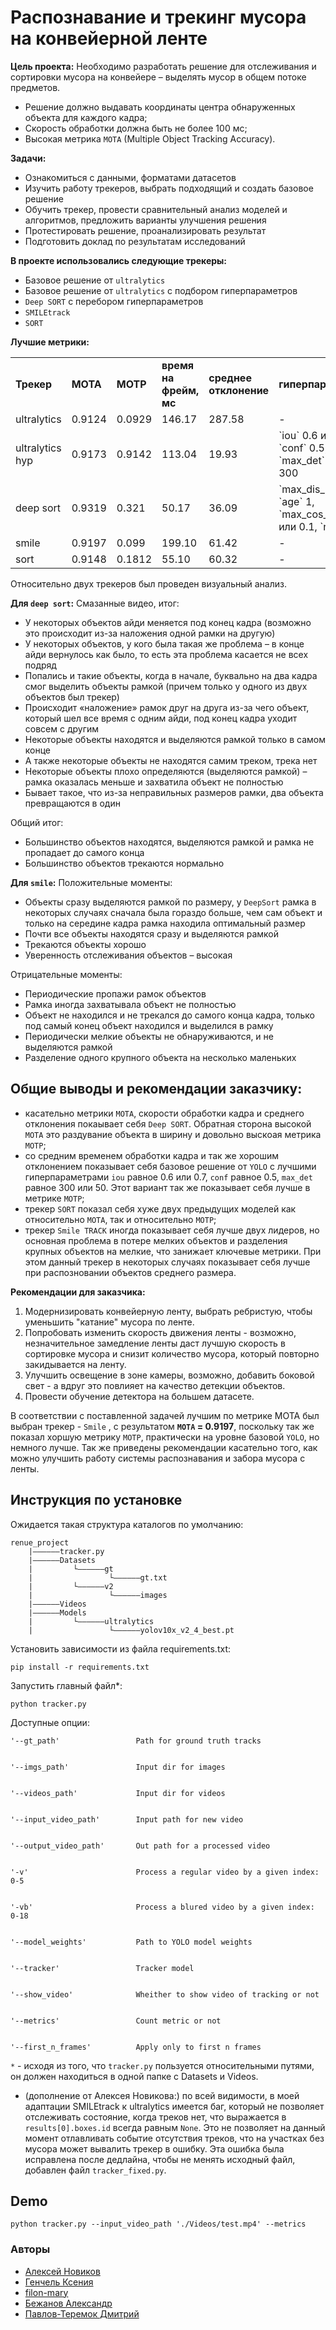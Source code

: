 # Распознавание и трекинг мусора на конвейерной ленте

**Цель проекта:** Необходимо разработать решение для отслеживания и сортировки мусора на конвейере – выделять мусор в общем потоке предметов.
* Решение должно выдавать координаты центра обнаруженных объекта для каждого кадра;
* Скорость обработки должна быть не более 100 мс;
* Высокая метрика `MOTA` (Multiple Object Tracking Accuracy).

**Задачи:** 
* Ознакомиться с данными, форматами датасетов
* Изучить работу  трекеров, выбрать подходящий и создать базовое решение
* Обучить трекер, провести сравнительный анализ моделей и алгоритмов, предложить варианты улучшения решения
* Протестировать решение, проанализировать результат
* Подготовить доклад по результатам исследований

**В проекте использовались следующие трекеры:**
* Базовое решение от `ultralytics`
* Базовое решение от `ultralytics` с подбором гиперпараметров
* `Deep SORT` с перебором гиперпараметров
* `SMILEtrack`
* `SORT`

**Лучшие метрики:**
<table>
    <tr>
        <td><b>Трекер</b></td>
        <td><b>MOTA</b></td>
        <td><b>MOTP</b></td>
        <td><b>время на фрейм, мс</b></td>
        <td><b>среднее отклонение</b></td>
        <td><b>гиперпараметры</b></td>
    </tr>
    <tr>
        <td>ultralytics</td>
        <td>0.9124</td>
        <td>0.0929</td>
        <td>146.17</td>
        <td>287.58</td>
        <td>-</td>
    </tr>
    <tr>
        <td>ultralytics hyp</td>
        <td>0.9173</td>
        <td>0.9142</td>
        <td>113.04</td>
        <td>19.93</td>
        <td>`iou` 0.6 или 0.7, `conf` 0.5, `max_det` 50 или 300</td>
    </tr>
    <tr>
        <td>deep sort</td>
        <td>0.9319</td>
        <td>0.321</td>
        <td>50.17</td>
        <td>36.09</td>
        <td>`max_dis_iou` 0.8, `age` 1, `max_cos_dis` 0.3 или 0.1, `n_init` 6</td>
    </tr>
    <tr>
        <td>smile</td>
        <td>0.9197</td>
        <td>0.099</td>
        <td>199.10</td>
        <td>61.42</td>
        <td>-</td>
    </tr>
    <tr>
        <td>sort</td>
        <td>0.9148</td>
        <td>0.1812</td>
        <td>55.10</td>
        <td>60.32</td>
        <td>-</td>
    </tr>
</table>

Относительно двух трекеров был проведен визуальный анализ.    

**Для `deep sort`:**
Смазанные видео, итог:
* У некоторых объектов айди меняется под конец кадра (возможно это происходит из-за наложения одной рамки на другую)
* У некоторых объектов, у кого была такая же проблема – в конце айди вернулось как было, то есть эта проблема касается не всех подряд
* Попались и такие объекты, когда в начале, буквально на два кадра смог выделить объекты рамкой (причем только у одного из двух объектов был трекер)
* Происходит «наложение» рамок друг на друга из-за чего объект, который шел все время с одним айди, под конец кадра уходит совсем с другим
* Некоторые объекты находятся и выделяются рамкой только в самом конце
* А также некоторые объекты не находятся самим треком, трека нет
* Некоторые объекты плохо определяются (выделяются рамкой) – рамка оказалась меньше и захватила объект не полностью
* Бывает такое, что из-за неправильных размеров рамки, два объекта превращаются в один

Общий итог:
* Большинство объектов находятся, выделяются рамкой и рамка не пропадает до самого конца
* Большинство объектов трекаются нормально 

**Для `smile`:**
Положительные моменты:
* Объекты сразу выделяются рамкой по размеру, у `DeepSort` рамка в некоторых случаях сначала была гораздо больше, чем сам объект и только на середине кадра рамка находила оптимальный размер
* Почти все объекты находятся сразу и выделяются рамкой
* Трекаются объекты хорошо
* Уверенность отслеживания объектов – высокая
      
Отрицательные моменты:
* Периодические пропажи рамок объектов
* Рамка иногда захватывала объект не полностью
* Объект не находился и не трекался до самого конца кадра, только под самый конец объект находился и выделился в рамку
* Периодически мелкие объекты не обнаруживаются, и не выделяются рамкой
* Разделение одного крупного объекта на несколько маленьких

## Общие выводы и рекомендации заказчику:
* касательно метрики `MOTA`, скорости обработки кадра и среднего отклонения покаывает себя `Deep SORT`. Обратная сторона высокой `MOTA` это раздувание объекта в ширину и довольно выскоая метрика `MOTP`;
* со средним временем обработки кадра и так же хорошим отклонением показывает себя базовое решение от `YOLO` с лучшими гиперпараметрами `iou` равное 0.6 или 0.7, `conf` равное 0.5, `max_det` равное 300 или 50. Этот вариант так же показывает себя лучше в метрике `MOTP`;
* трекер `SORT` показал себя хуже двух предыдущих моделей как относительно `MOTA`, так и относительно `MOTP`;
* трекер `Smile TRACK` иногда показывает себя лучше двух лидеров, но основная проблема в потере мелких объектов и разделения крупных объектов на мелкие, что занижает ключевые метрики. При этом данный трекер в некоторых случаях показывает себя лучше при распозновании объектов среднего размера. 

**Рекомендации для заказчика:**    
1. Модернизировать конвейерную ленту, выбрать ребристую, чтобы уменьшить "катание"  мусора по ленте.
2. Попробовать изменить скорость движения ленты - возможно, незначительное замедление ленты даст лучшую скорость в сортировке мусора и снизит количество мусора, который повторно закидывается на ленту.
3. Улучшить освещение в зоне камеры, возможно, добавить боковой свет - а вдруг это повлияет на качество детекции объектов.
4. Провести обучение детектора на большем датасете.

В соответствии с поставленной задачей лучшим по метрике MOTA был выбран трекер - `Smile` , с результатом **`MOTA` = 0.9197**, поскольку так же показал хоршую метрику `MOTP`, практически на уровне базовой `YOLO`, но немного лучше. Так же приведены рекомендации касательно того, как можно улучшить работу системы распознавания и забора мусора с ленты.

## Инструкция по установке
Ожидается такая структура каталогов по умолчанию:
```
renue_project
    |——————tracker.py
    |——————Datasets
    |         └——————gt
    |                 └——————gt.txt
    |         └——————v2
    |                 └——————images
    |——————Videos
    |——————Models
    |         └——————ultralytics
    |                 └——————yolov10x_v2_4_best.pt
```

Установить зависимости из файла requirements.txt:
```
pip install -r requirements.txt
```

Запустить главный файл*:
```
python tracker.py
```
Доступные опции:
```
'--gt_path'                 Path for ground truth tracks


'--imgs_path'               Input dir for images


'--videos_path'             Input dir for videos


'--input_video_path'        Input path for new video


'--output_video_path'       Out path for a processed video


'-v'                        Process a regular video by a given index: 0-5


'-vb'                       Process a blured video by a given index: 0-18


'--model_weights'           Path to YOLO model weights


'--tracker'                 Tracker model


'--show_video'              Wheither to show video of tracking or not


'--metrics'                 Count metric or not


'--first_n_frames'          Apply only to first n frames
```

`*` - исходя из того, что `tracker.py` пользуется относительными путями, он должен находиться в одной папке с Datasets и Videos.
* (дополнение от Алексея Новикова:) по всей видимости, в моей адаптации SMILEtrack к ultralytics имеется баг, который не позволяет отслеживать состояние, когда треков нет, что выражается в `results[0].boxes.id` всегда равным `None`. Это не позволяет на данный момент отлавливать событие отсутствия треков, что на участках без мусора может вывалить трекер в ошибку. Эта ошибка была исправлена после дедлайна, чтобы не менять исходный файл, добавлен файл `tracker_fixed.py`.

## Demo
```
python tracker.py --input_video_path './Videos/test.mp4' --metrics
```

### Авторы
- [Алексей Новиков](https://github.com/burooom)
- [Генчель Ксения](https://github.com/genchel)
- [filon-mary](https://github.com/filon-mary)
- [Бежанов Александр](https://github.com/bezhanovap)
- [Павлов-Теремок Дмитрий](https://github.com/DinoWithPython)
